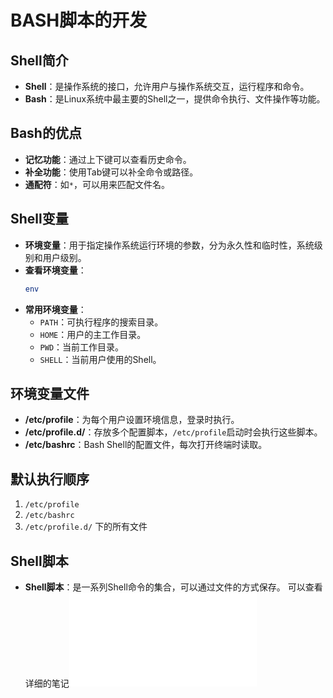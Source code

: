 # BASH脚本的开发

## Shell简介
- **Shell**：是操作系统的接口，允许用户与操作系统交互，运行程序和命令。
- **Bash**：是Linux系统中最主要的Shell之一，提供命令执行、文件操作等功能。

## Bash的优点
- **记忆功能**：通过上下键可以查看历史命令。
- **补全功能**：使用Tab键可以补全命令或路径。
- **通配符**：如`*`，可以用来匹配文件名。

## Shell变量
- **环境变量**：用于指定操作系统运行环境的参数，分为永久性和临时性，系统级别和用户级别。
- **查看环境变量**：
  ```bash
  env
  ```
- **常用环境变量**：
  - `PATH`：可执行程序的搜索目录。
  - `HOME`：用户的主工作目录。
  - `PWD`：当前工作目录。
  - `SHELL`：当前用户使用的Shell。

## 环境变量文件
- **/etc/profile**：为每个用户设置环境信息，登录时执行。
- **/etc/profile.d/**：存放多个配置脚本，`/etc/profile`启动时会执行这些脚本。
- **/etc/bashrc**：Bash Shell的配置文件，每次打开终端时读取。

## 默认执行顺序
1. `/etc/profile`
2. `/etc/bashrc`
3. `/etc/profile.d/` 下的所有文件

## Shell脚本
- **Shell脚本**：是一系列Shell命令的集合，可以通过文件的方式保存。
可以查看详细的笔记![shell脚本开发](../../shell脚本/第一章%20Shell简介.md)
